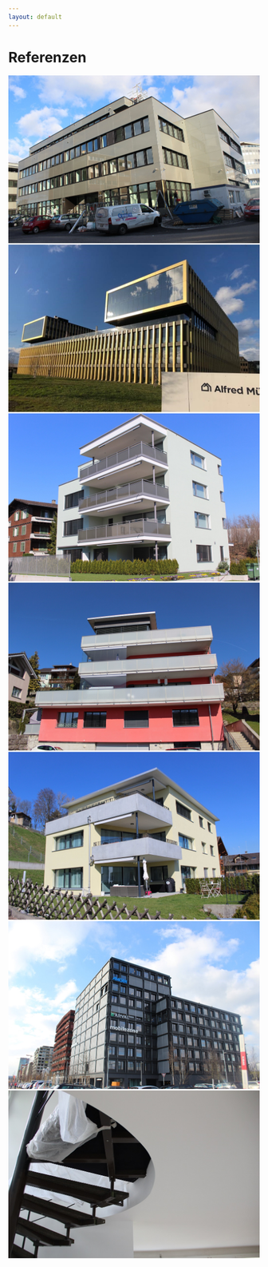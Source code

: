 ```yaml
---
layout: default
---
```


# Referenzen

<div class="row justify-content-center">
    <div class="col-md-12">
        <div class="row">
            <a href="img/referenzen/steinhausen_geschaeftshaus_ego/IMG_2426-min.jpg" data-toggle="lightbox" data-gallery="steinhausen_ego"  data-footer="Geschäftshaus E.G.O." class="col-sm-4">
                <img src="img/referenzen/IMG_2426-min.jpg" class="img-fluid">
            </a>
            <a href="img/referenzen/baar_geschaeftshaus_biogen/biogen.jpg" data-toggle="lightbox"  data-footer="Geschäftshaus Biogen (Baar)" class="col-sm-4">
                <img src="img/referenzen/biogen.jpg" class="img-fluid">
            </a>
            <a href="img/referenzen/emmenbruecke_4famhaus/IMG_2759-min.jpg" data-toggle="lightbox" data-gallery="emmenbruecke_4famhaus"  data-footer="Mehrfamilienhaus (Emmenbrücke)" class="col-sm-4">
                <img src="img/referenzen/IMG_2759-min.jpg" class="img-fluid">
            </a>
        </div>
        <div class="row top-buffer">
            <a href="img/referenzen/eschenbach_mfh/IMG_2778-min.jpg" data-toggle="lightbox" data-gallery="eschenbach_mfh" data-footer="Mehrfamilienhaus (Eschenbach Luzern)" class="col-sm-4">
                <img src="img/referenzen/IMG_2778-min.jpg" class="img-fluid">
            </a>
            <a href="img/referenzen/rothenburg_3famhaus/IMG_2776-min.jpg" data-toggle="lightbox" data-gallery="rothenburg_3famhaus"  data-footer="Mehrfamilienhaus (Rothenburg)" class="col-sm-4">
                <img src="img/referenzen/IMG_2776-min.jpg" class="img-fluid">
            </a>
            <a href="img/referenzen/steinhausen_geschaeftshaus_nordstream/IMG_2417-min.jpg" data-toggle="lightbox" data-gallery="steinhausen_geschaeftshaus_nordstream" data-footer="Geschäftshaus Nordstream (Steinhausen)" class="col-sm-4">
                <img src="img/referenzen/IMG_2417-min.jpg" class="img-fluid">
            </a>
        </div>
        <div class="row top-buffer">
           <a href="img/referenzen/littau_reihenhaus/IMG_9979-min.jpg" data-toggle="lightbox" data-gallery="littau_reihenhaus"  data-footer="Reiheneinfamilienhaus (Stadt Luzern)" class="col-sm-4" >
                <img src="img/referenzen/IMG_9979-min.jpg" class="img-fluid">
            </a>
        </div>
    </div>
</div>


<!--### Geschäftshaus E.G.O (Steinhausen)-->

<!-- Versteckte Elemente mit data-remote -->
<div data-toggle="lightbox" data-gallery="steinhausen_ego" data-remote="img/referenzen/steinhausen_geschaeftshaus_ego/IMG_2423-min.jpg" data-footer="Geschäftshaus E.G.O." ></div>
<div data-toggle="lightbox" data-gallery="steinhausen_ego" data-remote="img/referenzen/steinhausen_geschaeftshaus_ego/IMG_2445-min.jpg" data-footer="Geschäftshaus E.G.O."></div>
<div data-toggle="lightbox" data-gallery="steinhausen_ego" data-remote="img/referenzen/steinhausen_geschaeftshaus_ego/IMG_2452-min.jpg" data-footer="Geschäftshaus E.G.O."></div>
<div data-toggle="lightbox" data-gallery="steinhausen_ego" data-remote="img/referenzen/steinhausen_geschaeftshaus_ego/IMG_2454-min.jpg" data-footer="Geschäftshaus E.G.O."></div>
<div data-toggle="lightbox" data-gallery="steinhausen_ego" data-remote="img/referenzen/steinhausen_geschaeftshaus_ego/IMG_2463-min.jpg" data-footer="Geschäftshaus E.G.O."></div>




<!--### Geschäftshaus Biogen (Baar)-->

<!--### Mehrfamilienhaus (Emmenbrücke)-->

<!-- Versteckte Elemente mit data-remote -->
<div data-toggle="lightbox" data-gallery="emmenbruecke_4famhaus" data-remote="img/referenzen/emmenbruecke_4famhaus/IMG_2763-min.jpg" data-footer="Mehrfamilienhaus (Emmenbrücke)" ></div>
<div data-toggle="lightbox" data-gallery="emmenbruecke_4famhaus" data-remote="img/referenzen/emmenbruecke_4famhaus/IMG_2764-min.jpg" data-footer="Mehrfamilienhaus (Emmenbrücke)"></div>
<div data-toggle="lightbox" data-gallery="emmenbruecke_4famhaus" data-remote="img/referenzen/emmenbruecke_4famhaus/IMG_2767-min.jpg" data-footer="Mehrfamilienhaus (Emmenbrücke)"></div>
<div data-toggle="lightbox" data-gallery="emmenbruecke_4famhaus" data-remote="img/referenzen/emmenbruecke_4famhaus/IMG_2769-min.jpg" data-footer="Mehrfamilienhaus (Emmenbrücke)"></div>



<!--### Mehrfamilienhaus (Eschenbach Luzern)-->

<!-- Versteckte Elemente mit data-remote -->
<div data-toggle="lightbox" data-gallery="eschenbach_mfh" data-remote="img/referenzen/eschenbach_mfh/IMG_2779-min.jpg" data-footer="Mehrfamilienhaus (Eschenbach Luzern)" ></div>



<!--### Reiheneinfamilienhaus (Stadt Luzern)-->

<!-- Versteckte Elemente mit data-remote -->
<div data-toggle="lightbox" data-gallery="littau_reihenhaus" data-remote="img/referenzen/littau_reihenhaus/IMG_9966-min.jpg" data-footer="Reiheneinfamilienhaus (Stadt Luzern)" ></div>
<div data-toggle="lightbox" data-gallery="littau_reihenhaus" data-remote="img/referenzen/littau_reihenhaus/IMG_9975-min.jpg" data-footer="Reiheneinfamilienhaus (Stadt Luzern)" ></div>
<div data-toggle="lightbox" data-gallery="littau_reihenhaus" data-remote="img/referenzen/littau_reihenhaus/IMG_9976-min.jpg" data-footer="Reiheneinfamilienhaus (Stadt Luzern)" ></div>
<div data-toggle="lightbox" data-gallery="littau_reihenhaus" data-remote="img/referenzen/littau_reihenhaus/IMG_9978-min.jpg" data-footer="Reiheneinfamilienhaus (Stadt Luzern)" ></div>
<div data-toggle="lightbox" data-gallery="littau_reihenhaus" data-remote="img/referenzen/littau_reihenhaus/IMG_9977-min.jpg" data-footer="Reiheneinfamilienhaus (Stadt Luzern)" ></div>
<div data-toggle="lightbox" data-gallery="littau_reihenhaus" data-remote="img/referenzen/littau_reihenhaus/IMG_9965-min.jpg" data-footer="Reiheneinfamilienhaus (Stadt Luzern)" ></div>


<!--### Mehrfamilienhaus (Rothenburg)-->

<!-- Versteckte Elemente mit data-remote -->
<div data-toggle="lightbox" data-gallery="rothenburg_3famhaus" data-remote="img/referenzen/rothenburg_3famhaus/IMG_2775-min.jpg" data-footer="Mehrfamilienhaus (Rothenburg)" ></div>


<!--### Geschäftshaus Nordstream (Steinhausen)-->

<!-- Versteckte Elemente mit data-remote -->
<div data-toggle="lightbox" data-gallery="steinhausen_geschaeftshaus_nordstream" data-remote="img/referenzen/steinhausen_geschaeftshaus_nordstream/IMG_2436-min.jpg" data-footer="Geschäftshaus Nordstream (Steinhausen)" ></div>
<div data-toggle="lightbox" data-gallery="steinhausen_geschaeftshaus_nordstream" data-remote="img/referenzen/steinhausen_geschaeftshaus_nordstream/IMG_2438-min.jpg" data-footer="Geschäftshaus Nordstream (Steinhausen)" ></div>
<div data-toggle="lightbox" data-gallery="steinhausen_geschaeftshaus_nordstream" data-remote="img/referenzen/steinhausen_geschaeftshaus_nordstream/IMG_2447-min.jpg" data-footer="Geschäftshaus Nordstream (Steinhausen)" ></div>
<div data-toggle="lightbox" data-gallery="steinhausen_geschaeftshaus_nordstream" data-remote="img/referenzen/steinhausen_geschaeftshaus_nordstream/IMG_2449-min.jpg" data-footer="Geschäftshaus Nordstream (Steinhausen)" ></div>
<div data-toggle="lightbox" data-gallery="steinhausen_geschaeftshaus_nordstream" data-remote="img/referenzen/steinhausen_geschaeftshaus_nordstream/IMG_2450-min.jpg" data-footer="Geschäftshaus Nordstream (Steinhausen)" ></div>


